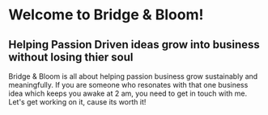 # Welcome to Bridge & Bloom!
## Helping Passion Driven ideas grow into business without losing thier soul

Bridge & Bloom is all about helping passion business grow sustainably and meaningfully. If you are someone who resonates with that one business idea which keeps you awake at 2 am, you need to get in touch with me. Let's get working on it, cause its worth it!
